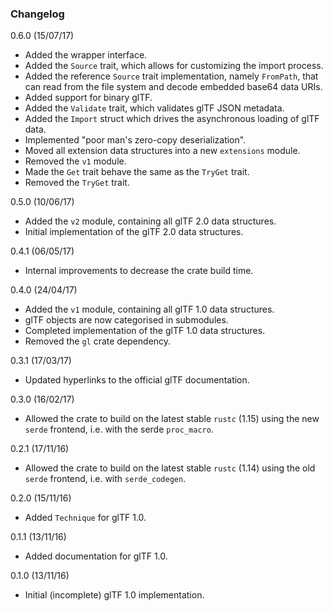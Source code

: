 ### Changelog

0.6.0 (15/07/17)

 * Added the wrapper interface.
 * Added the `Source` trait, which allows for customizing the import process.
 * Added the reference `Source` trait implementation, namely `FromPath`, that can
   read from the file system and decode embedded base64 data URIs.
 * Added support for binary glTF.
 * Added the `Validate` trait, which validates glTF JSON metadata.
 * Added the `Import` struct which drives the asynchronous loading of glTF data.
 * Implemented "poor man's zero-copy deserialization".
 * Moved all extension data structures into a new `extensions` module.
 * Removed the `v1` module.
 * Made the `Get` trait behave the same as the `TryGet` trait.
 * Removed the `TryGet` trait.

0.5.0 (10/06/17)

 * Added the `v2` module, containing all glTF 2.0 data structures.
 * Initial implementation of the glTF 2.0 data structures.

0.4.1 (06/05/17)

 * Internal improvements to decrease the crate build time.

0.4.0 (24/04/17)

 * Added the `v1` module, containing all glTF 1.0 data structures.
 * glTF objects are now categorised in submodules.
 * Completed implementation of the glTF 1.0 data structures.
 * Removed the `gl` crate dependency.

0.3.1 (17/03/17)

 * Updated hyperlinks to the official glTF documentation.

0.3.0 (16/02/17)

 * Allowed the crate to build on the latest stable `rustc` (1.15) 
   using the new `serde` frontend, i.e. with the serde `proc_macro`.

0.2.1 (17/11/16)

 * Allowed the crate to build on the latest stable `rustc` (1.14) 
   using the old `serde` frontend, i.e. with `serde_codegen`.

0.2.0 (15/11/16)

 * Added `Technique` for glTF 1.0.

0.1.1 (13/11/16)

 * Added documentation for glTF 1.0.

0.1.0 (13/11/16)

 * Initial (incomplete) glTF 1.0 implementation.
